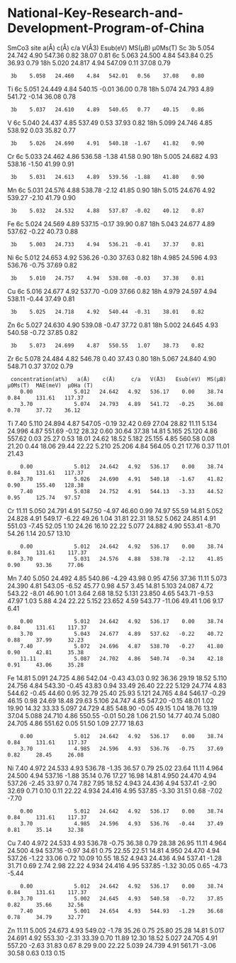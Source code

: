 # National-Key-Research-and-Development-Program-of-China
SmCo3
     site  a(Å)     c(Å)     c/a    V(Å3)  Esub(eV)  MS(μB)  μ0Ms(T)
Sc   3b    5.054   24.742    4.90   547.36   0.82    38.07    0.81 
     6c    5.063   24.500    4.84   543.84   0.25    36.93    0.79 
     18h   5.020   24.817    4.94   547.09   0.11    37.08    0.79 
	
     3b    5.058   24.460    4.84   542.01   0.56    37.08    0.80 
Ti   6c    5.051   24.449    4.84   540.15  -0.01    36.00    0.78 
     18h   5.074   24.793    4.89   541.72  -0.14    36.08    0.78 

     3b    5.037   24.610    4.89   540.65   0.77    40.15    0.86 
V    6c    5.040   24.437    4.85   537.49   0.53    37.93    0.82 
     18h   5.099   24.746    4.85   538.92   0.03    35.82    0.77 

     3b    5.026   24.690    4.91   540.18  -1.67    41.82    0.90 
Cr   6c    5.033   24.462    4.86   536.58  -1.38    41.58    0.90 
     18h   5.005   24.682    4.93   538.16  -1.50    41.99    0.91 

     3b    5.031   24.613    4.89   539.56  -1.88    41.80    0.90 
Mn   6c    5.031   24.576    4.88   538.78  -2.12    41.85    0.90 
     18h   5.015   24.676    4.92   539.27  -2.10    41.79    0.90 

     3b    5.032   24.532    4.88   537.87  -0.02    40.12    0.87 
Fe   6c    5.024   24.569    4.89   537.15  -0.17    39.90    0.87 
     18h   5.043   24.677    4.89   537.62  -0.22    40.73    0.88 

     3b    5.003   24.733    4.94   536.21  -0.41    37.37    0.81 
Ni   6c    5.012   24.653    4.92   536.26  -0.30    37.63    0.82 
     18h   4.985   24.596    4.93   536.76  -0.75    37.69    0.82 

     3b    5.010   24.757    4.94   538.08  -0.03    37.38    0.81 
Cu   6c    5.016   24.677    4.92   537.70  -0.09    37.66    0.82 
     18h   4.979   24.597    4.94   538.11  -0.44    37.49    0.81 

     3b    5.025   24.718    4.92   540.44  -0.31    38.01    0.82 
Zn   6c    5.027   24.630    4.90   539.08  -0.47    37.72    0.81 
     18h   5.002   24.645    4.93   540.58  -0.72    37.85    0.82 

     3b    5.073   24.699    4.87   550.55   1.07    38.73    0.82 
Zr   6c    5.078   24.484    4.82   546.78   0.40    37.43    0.80 
     18h   5.067   24.840    4.90   548.71   0.37    37.02    0.79  
  
     concentration(at%)   a(Å)    c(Å)     c/a   V(Å3)   Esub(eV)  MS(μB)  μ0Ms(T)  MAE(meV)  μ0Ha (T)
        0.00             5.012   24.642   4.92   536.17    0.00    38.74    0.84     131.61   117.37 
        3.70             5.074   24.793   4.89   541.72   -0.25    36.08    0.78     37.72    36.12 
Ti      7.40             5.110   24.894   4.87   547.05   -0.19    32.42    0.69     27.04    28.82 
        11.11            5.134   24.996   4.87   551.69   -0.12    28.32    0.60     30.64    37.38 
        14.81            5.165   25.120   4.86   557.62    0.03    25.27    0.53     18.01    24.62 
        18.52            5.182   25.155   4.85   560.58    0.08    21.20    0.44     18.06    29.44 
        22.22            5.210   25.206   4.84   564.05    0.21    17.76    0.37     11.01    21.43 

        0.00             5.012   24.642   4.92   536.17    0.00    38.74    0.84     131.61   117.37 
        3.70             5.026   24.690   4.91   540.18   -1.67    41.82    0.90     155.40   128.38 
        7.40             5.038   24.752   4.91   544.13   -3.33    44.52    0.95     125.74   97.57 
Cr      11.11            5.050   24.791   4.91   547.50   -4.97    46.60    0.99     74.97    55.59 
        14.81            5.052   24.828   4.91   549.17   -6.22    49.26    1.04     31.81    22.31 
        18.52            5.062   24.851   4.91   551.03   -7.45    52.05    1.10     24.26    16.10 
        22.22            5.077   24.882   4.90   553.41   -8.70    54.26    1.14     20.57    13.10 

        0.00             5.012   24.642   4.92   536.17    0.00    38.74    0.84     131.61    117.37 
        3.70             5.031   24.576   4.88   538.78   -2.12    41.85    0.90     93.36     77.06 
Mn      7.40             5.050   24.492   4.85   540.86   -4.29    43.98    0.95     47.56     37.36 
        11.11            5.073   24.390   4.81   543.05   -6.52    45.77    0.98     4.57      3.45 
        14.81            5.103   24.087   4.72   543.22   -8.01    46.90    1.01     3.64      2.68 
        18.52            5.131   23.850   4.65   543.71   -9.53    47.97    1.03     5.88      4.24 
        22.22            5.152   23.652   4.59   543.77   -11.06    49.41    1.06     9.17     6.41 

        0.00             5.012   24.642   4.92   536.17    0.00    38.74    0.84     131.61    117.37 
        3.70             5.043   24.677   4.89   537.62   -0.22    40.72    0.88     37.99     32.23 
        7.40             5.072   24.696   4.87   538.70   -0.27    41.80    0.90     42.81     35.38 
        11.11            5.087   24.702   4.86   540.74   -0.34    42.18    0.91     43.06     35.28 
Fe      14.81            5.091   24.725   4.86   542.04   -0.43    43.03    0.92     36.36     29.19 
        18.52            5.110   24.756   4.84   543.30   -0.45    43.83    0.94     33.49     26.40 
        22.22            5.129   24.774   4.83   544.62   -0.45    44.60    0.95     32.79     25.40 
        25.93            5.121   24.765   4.84   546.17   -0.29    46.15    0.98     24.69     18.48 
        29.63            5.106   24.747   4.85   547.20   -0.15    48.01    1.02     19.90     14.32 
        33.33            5.097   24.729   4.85   548.90   -0.05    49.15    1.04     18.76     13.19 
        37.04            5.088   24.710   4.86   550.55   -0.01    50.28    1.06     21.50     14.77 
        40.74            5.080   24.705   4.86   551.62    0.05    51.50    1.09     27.77     18.63 

        0.00             5.012   24.642   4.92   536.17    0.00    38.74    0.84     131.61    117.37 
        3.70             4.985   24.596   4.93   536.76   -0.75    37.69    0.82     28.45     26.08 
Ni      7.40             4.972   24.533   4.93   536.78   -1.35    36.57    0.79     25.02     23.64 
        11.11            4.964   24.500   4.94   537.16   -1.88    35.14    0.76     17.27     16.98 
        14.81            4.950   24.470   4.94   537.26   -2.45    33.97    0.74     7.82      7.95 
        18.52            4.943   24.436   4.94   537.41   -2.90    32.69    0.71     0.10      0.11 
        22.22            4.934   24.416   4.95   537.85   -3.30    31.51    0.68     -7.02    -7.70   

        0.00             5.012   24.642   4.92   536.17    0.00    38.74    0.84     131.61    117.37 
        3.70             4.985   24.596   4.93   536.76   -0.44    37.49    0.81     35.14     32.38 
Cu      7.40             4.972   24.533   4.93   536.78   -0.75    36.38    0.79     28.38     26.95 
        11.11            4.964   24.500   4.94   537.16   -0.97    34.61    0.75     22.55     22.51 
        14.81            4.950   24.470   4.94   537.26   -1.22    33.06    0.72     10.09     10.55 
        18.52            4.943   24.436   4.94   537.41   -1.28    31.71    0.69     2.74      2.98 
        22.22            4.934   24.416   4.95   537.85   -1.32    30.05    0.65     -4.73    -5.44  

        0.00             5.012   24.642   4.92   536.17    0.00    38.74    0.84     131.61    117.37 
        3.70             5.002   24.645   4.93   540.58   -0.72    37.85    0.82     35.66     32.56 
        7.40             5.001   24.654   4.93   544.93   -1.29    36.68    0.78     34.79     32.77 
Zn      11.11            5.005   24.673   4.93   549.02   -1.78    35.26    0.75     25.80     25.28 
        14.81            5.017   24.691   4.92   553.30   -2.31    33.39    0.70     11.89     12.30 
        18.52            5.027   24.705   4.91   557.20   -2.63    31.83    0.67     8.29      9.00 
        22.22            5.039   24.739   4.91   561.71   -3.06    30.58    0.63     0.13      0.15 
